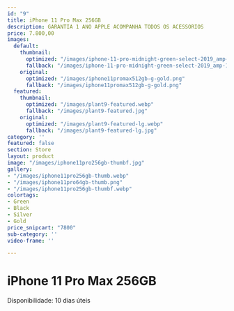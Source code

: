 ```yaml
---
id: "9"
title: iPhone 11 Pro Max 256GB
description: GARANTIA 1 ANO APPLE ACOMPANHA TODOS OS ACESSORIOS
price: 7.800,00
images:
  default:
    thumbnail:
      optimized: "/images/iphone-11-pro-midnight-green-select-2019_amp-1.png"
      fallback: "/images/iphone-11-pro-midnight-green-select-2019_amp-1.png"
    original:
      optimized: "/images/iphone11promax512gb-g-gold.png"
      fallback: "/images/iphone11promax512gb-g-gold.png"
  featured:
    thumbnail:
      optimized: "/images/plant9-featured.webp"
      fallback: "/images/plant9-featured.jpg"
    original:
      optimized: "/images/plant9-featured-lg.webp"
      fallback: "/images/plant9-featured-lg.jpg"
category: ''
featured: false
section: Store
layout: product
image: "/images/iphone11pro256gb-thumbf.jpg"
gallery:
- "/images/iphone11pro256gb-thumb.webp"
- "/images/iphone11pro64gb-thumb.png"
- "/images/iphone11pro256gb-thumbf.webp"
colortags:
- Green
- Black
- Silver
- Gold
price_snipcart: "7800"
sub-category: ''
video-frame: ''

---
```

# iPhone 11 Pro Max 256GB

Disponibilidade: 10 dias úteis